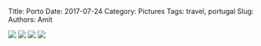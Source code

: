 Title: Porto
Date: 2017-07-24
Category: Pictures
Tags: travel, portugal
Slug: 
Authors: Amit

<div class="imagepost">
<img src="/images/porto1.jpg" class="imageitem half" />
<img src="/images/porto2.jpg" class="imageitem half" />
<img src="/images/porto3.jpg" class="imageitem half" />
<img src="/images/porto4.jpg" class="imageitem half" />


</div>
